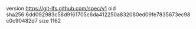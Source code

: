 version https://git-lfs.github.com/spec/v1
oid sha256:6dd092983c58d9161705c6da412250a832080ed09fe7835673ec98c0c90482d7
size 1162
